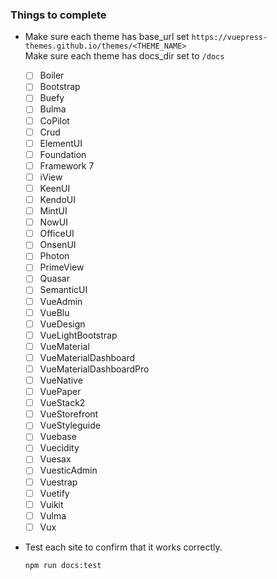 ### Things to complete

* Make sure each theme has base_url set `https://vuepress-themes.github.io/themes/<THEME_NAME>`  
  Make sure each theme has docs_dir set to `/docs`  
  
  + [ ] Boiler
  + [ ] Bootstrap
  + [ ] Buefy
  + [ ] Bulma
  + [ ] CoPilot
  + [ ] Crud
  + [ ] ElementUI
  + [ ] Foundation
  + [ ] Framework 7
  + [ ] iView
  + [ ] KeenUI
  + [ ] KendoUI
  + [ ] MintUI
  + [ ] NowUI
  + [ ] OfficeUI
  + [ ] OnsenUI
  + [ ] Photon
  + [ ] PrimeView
  + [ ] Quasar
  + [ ] SemanticUI
  + [ ] VueAdmin
  + [ ] VueBlu
  + [ ] VueDesign
  + [ ] VueLightBootstrap
  + [ ] VueMaterial
  + [ ] VueMaterialDashboard
  + [ ] VueMaterialDashboardPro
  + [ ] VueNative
  + [ ] VuePaper
  + [ ] VueStack2
  + [ ] VueStorefront
  + [ ] VueStyleguide
  + [ ] Vuebase
  + [ ] Vuecidity
  + [ ] Vuesax
  + [ ] VuesticAdmin
  + [ ] Vuestrap
  + [ ] Vuetify
  + [ ] Vuikit
  + [ ] Vulma
  + [ ] Vux

* Test each site to confirm that it works correctly.
  ```bash
  npm run docs:test
  ```
